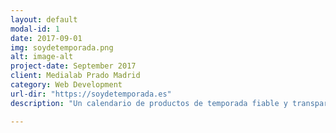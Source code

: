 ```yaml
---
layout: default
modal-id: 1
date: 2017-09-01
img: soydetemporada.png
alt: image-alt
project-date: September 2017
client: Medialab Prado Madrid
category: Web Development
url-dir: "https://soydetemporada.es"
description: "Un calendario de productos de temporada fiable y transparente. Para uso cotidiano. Made in #visualizar17."

---
```

